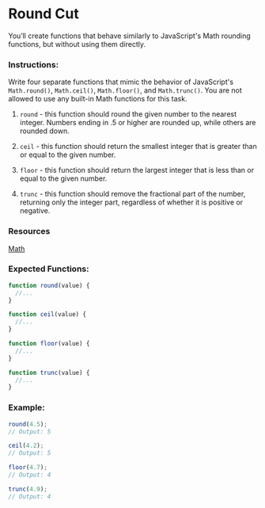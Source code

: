 # Round Cut

You’ll create functions that behave similarly to JavaScript's Math rounding functions, but without using them directly.

### Instructions:

Write four separate functions that mimic the behavior of JavaScript's `Math.round()`, `Math.ceil()`, `Math.floor()`, and `Math.trunc()`. You are not allowed to use any built-in Math functions for this task.

1. `round` - this function should round the given number to the nearest integer. Numbers ending in .5 or higher are rounded up, while others are rounded down.

2. `ceil` - this function should return the smallest integer that is greater than or equal to the given number.

3. `floor` - this function should return the largest integer that is less than or equal to the given number.

4. `trunc` - this function should remove the fractional part of the number, returning only the integer part, regardless of whether it is positive or negative.

### Resources

[Math](https://developer.mozilla.org/en-US/docs/Web/JavaScript/Reference/Global_Objects/Math)

### Expected Functions:

```js
function round(value) {
  //...
}

function ceil(value) {
  //...
}

function floor(value) {
  //...
}

function trunc(value) {
  //...
}
```

### Example:

```js
round(4.5);
// Output: 5

ceil(4.2);
// Output: 5

floor(4.7);
// Output: 4

trunc(4.9);
// Output: 4
```
